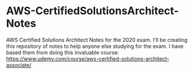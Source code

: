 # AWS-CertifiedSolutionsArchitect-Notes
AWS Certified Solutions Architect Notes for the 2020 exam. I'll be creating this repository of notes to help anyone else studying for the exam. I have based them from doing this invaluable course: https://www.udemy.com/course/aws-certified-solutions-architect-associate/ 
